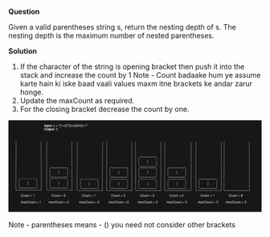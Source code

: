 **Question**

Given a valid parentheses string s, return the nesting depth of s. The nesting depth is the maximum number of nested parentheses.

**Solution**

1. If the character of the string is opening bracket then push it into the stack and increase the count by 1
        Note - Count badaake hum ye assume karte hain ki iske baad vaali values maxm itne brackets ke andar zarur honge.
2. Update the maxCount as required.
3. For the closing bracket decrease the count by one.

![alt text](image.png)

Note - parentheses means - () you need not consider other brackets
